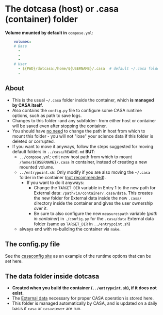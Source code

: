 # The dotcasa (host) or .casa (container) folder

**Volume mounted by default in** `compose.yml`:
```yaml
    volumes:
    # Base
      - 
      -
      -
    # User
      - ${PWD}/dotcasa:/home/${USERNAME}/.casa  # default ~/.casa folder from current dir (casa-docker repo)
      -
```

## About

* This is the usual `~/.casa` folder inside the container, which **is managed by CASA itself**.
* Also contains the `config.py` file to configure some CASA runtime options, such as path to save logs.
* Changes to this folder -and any subfolder- from either host or container will be saved even after stopping the container.
* You should have <ins>no need</ins> to change the path in host from which to mount this folder - you will not "lose" your science data if this folder is deleted or corrupted.
* If you want to move it anyways, follow the steps suggested for moving default folders in `../casa/README.md` **BUT**:
  * `../compose.yml`: edit new host path from which to mount `/home/${USERNAME}/.casa` in container, instead of creating a new mounted volume.
  * `../entrypoint.sh`: Only modify if you are also moving the `~/.casa` folder in the container (<ins>not recommended</ins>). 
    * If you want to do it anyways:
      * Change the `TARGET_DIR` variable in Entry 1 to the new path for External data: `/path/in/container/.casa/data`. This creates the new folder for External data inside the new `.casa/` directory inside the container and gives the user ownership over it.
      * Be sure to also configure the new `measurespath` variable (*path in container*) in `./config.py` for the `.casa/data` External data folder (same as `TARGET_DIR` in `../entrypoint.sh`)
  * always end with re-building the container via `make`.
    
## The config.py file

See the [casaconfig site](https://casadocs.readthedocs.io/en/stable/api/casaconfig.html) as an example of the runtime options that can be set here.


## The data folder inside dotcasa

* **Created when you build the container (`../entrypoint.sh`), if it does not exist.**
* The [External data](https://casadocs.readthedocs.io/en/stable/notebooks/external-data.html) necessary for proper CASA operation is stored here. 
* This folder is managed automatically by CASA, and is updated on a daily basis if `casa` or `casaviewer` are run.
